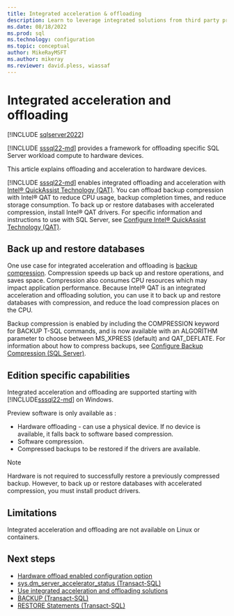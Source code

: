 ```yaml
---
title: Integrated acceleration & offloading
description: Learn to leverage integrated solutions from third party providers to offload and accelerate workloads for an instance of SQL Server.
ms.date: 08/18/2022
ms.prod: sql
ms.technology: configuration
ms.topic: conceptual
author: MikeRayMSFT
ms.author: mikeray
ms.reviewer: david.pless, wiassaf 
---
```


# Integrated acceleration and offloading

[!INCLUDE [sqlserver2022](../../includes/applies-to-version/sqlserver2022.md)]

[!INCLUDE [sssql22-md](../../includes/sssql22-md.md)] provides a framework for offloading specific SQL Server workload compute to hardware devices.

This article explains offloading and acceleration to hardware devices.

[!INCLUDE [sssql22-md](../../includes/sssql22-md.md)] enables integrated offloading and acceleration with [Intel&reg; QuickAssist Technology (QAT)](https://www.intel.com/content/www/us/en/developer/topic-technology/open/quick-assist-technology/overview.html). You can offload backup compression with Intel&reg; QAT to reduce CPU usage, backup completion times, and reduce storage consumption. To back up or restore databases with accelerated compression, install Intel&reg; QAT drivers. For specific information and instructions to use with SQL Server, see [Configure Intel&reg; QuickAssist Technology (QAT)](use-integrated-acceleration-and-offloading.md).

## Back up and restore databases

One use case for integrated acceleration and offloading is [backup compression](../backup-restore/backup-compression-sql-server.md). Compression speeds up back up and restore operations, and saves space. Compression also consumes CPU resources which may impact application performance. Because Intel&reg; QAT is an integrated acceleration and offloading solution, you can use it to back up and restore databases with compression, and reduce the load compression places on the CPU.

Backup compression is enabled by including the COMPRESSION keyword for BACKUP T-SQL commands, and is now available with an ALGORITHM parameter to choose between MS_XPRESS (default) and QAT_DEFLATE. For information about how to compress backups, see [Configure Backup Compression (SQL Server)](../backup-restore/configure-backup-compression-sql-server.md).

## Edition specific capabilities

Integrated acceleration and offloading are supported starting with [!INCLUDE[sssql22-md](../../includes/sssql22-md.md)] on Windows.

Preview software is only available as :

- Hardware offloading - can use a physical device. If no device is available, it falls back to software based compression.
- Software compression.
- Compressed backups to be restored if the drivers are available.

> [!NOTE]
> Hardware is not required to successfully restore a previously compressed backup. However, to back up or restore databases with accelerated compression, you must install product drivers.

## Limitations

Integrated acceleration and offloading are not available on Linux or containers.

## Next steps

 - [Hardware offload enabled configuration option](../../database-engine/configure-windows/hardware-offload-enable-configuration-option.md)
 - [sys.dm_server_accelerator_status (Transact-SQL)](../system-dynamic-management-views/sys-dm-server-accelerator-status-transact-sql.md)
 - [Use integrated acceleration and offloading solutions](use-integrated-acceleration-and-offloading.md)
 - [BACKUP (Transact-SQL)](../../t-sql/statements/backup-transact-sql.md)
 - [RESTORE Statements (Transact-SQL)](../../t-sql/statements/restore-statements-transact-sql.md)